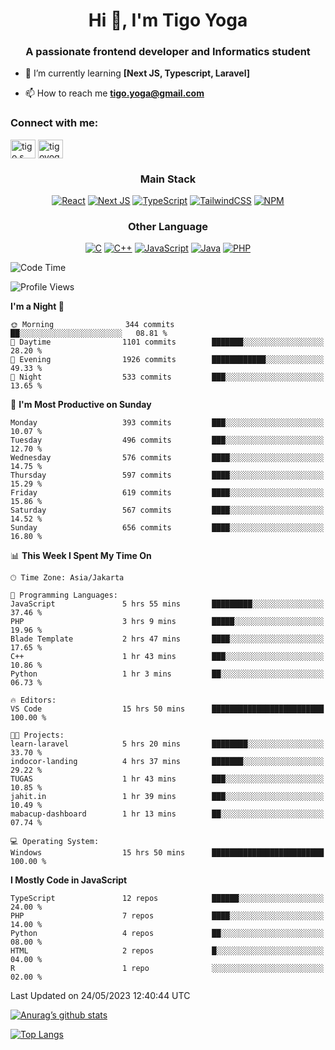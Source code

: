 
<h1 align="center">Hi 👋, I'm Tigo Yoga</h1>
<h3 align="center">A passionate frontend developer and Informatics student</h3>

- 🌱 I’m currently learning **[Next JS, Typescript, Laravel]**

- 📫 How to reach me **tigo.yoga@gmail.com**

<h3 align="left">Connect with me:</h3>
<p align="left">
<a href="https://linkedin.com/in/tigo s yoga" target="blank"><img align="center" src="https://raw.githubusercontent.com/rahuldkjain/github-profile-readme-generator/master/src/images/icons/Social/linked-in-alt.svg" alt="tigo s yoga" height="30" width="40" /></a>
<a href="https://instagram.com/tigoyoga" target="blank"><img align="center" src="https://raw.githubusercontent.com/rahuldkjain/github-profile-readme-generator/master/src/images/icons/Social/instagram.svg" alt="tigoyoga" height="30" width="40" /></a>
</p>



<h3 align="center">Main Stack</h3>
<div align="center">
  
  <a href="">![React](https://img.shields.io/badge/react-%2320232a.svg?style=for-the-badge&logo=react&logoColor=%2361DAFB)</a>
  <a href="">![Next JS](https://img.shields.io/badge/Next-black?style=for-the-badge&logo=next.js&logoColor=white)</a>
   <a href="">![TypeScript](https://img.shields.io/badge/typescript-%23007ACC.svg?style=for-the-badge&logo=typescript&logoColor=white)</a>
  <a href="">![TailwindCSS](https://img.shields.io/badge/tailwindcss-%2338B2AC.svg?style=for-the-badge&logo=tailwind-css&logoColor=white)</a>
  <a href="">![NPM](https://img.shields.io/badge/NPM-%23000000.svg?style=for-the-badge&logo=npm&logoColor=white)</a>
</div>
<h3 align="center">Other Language</h3>
<div align="center">
  
  <a href="">![C](https://img.shields.io/badge/c-%2300599C.svg?style=for-the-badge&logo=c&logoColor=white)</a>
  <a href="">![C++](https://img.shields.io/badge/c++-%2300599C.svg?style=for-the-badge&logo=c%2B%2B&logoColor=white)</a>
  <a href="">![JavaScript](https://img.shields.io/badge/javascript-%23323330.svg?style=for-the-badge&logo=javascript&logoColor=%23F7DF1E)</a>
  <a href="">![Java](https://img.shields.io/badge/java-%23ED8B00.svg?style=for-the-badge&logo=java&logoColor=white)</a>
  <a href="">![PHP](https://img.shields.io/badge/php-%23777BB4.svg?style=for-the-badge&logo=php&logoColor=white)</a>
</div>

<!--START_SECTION:waka-->
![Code Time](http://img.shields.io/badge/Code%20Time-348%20hrs%2019%20mins-blue)

![Profile Views](http://img.shields.io/badge/Profile%20Views-8-blue)

**I'm a Night 🦉** 

```text
🌞 Morning                344 commits         ██░░░░░░░░░░░░░░░░░░░░░░░   08.81 % 
🌆 Daytime                1101 commits        ███████░░░░░░░░░░░░░░░░░░   28.20 % 
🌃 Evening                1926 commits        ████████████░░░░░░░░░░░░░   49.33 % 
🌙 Night                  533 commits         ███░░░░░░░░░░░░░░░░░░░░░░   13.65 % 
```
📅 **I'm Most Productive on Sunday** 

```text
Monday                   393 commits         ███░░░░░░░░░░░░░░░░░░░░░░   10.07 % 
Tuesday                  496 commits         ███░░░░░░░░░░░░░░░░░░░░░░   12.70 % 
Wednesday                576 commits         ████░░░░░░░░░░░░░░░░░░░░░   14.75 % 
Thursday                 597 commits         ████░░░░░░░░░░░░░░░░░░░░░   15.29 % 
Friday                   619 commits         ████░░░░░░░░░░░░░░░░░░░░░   15.86 % 
Saturday                 567 commits         ████░░░░░░░░░░░░░░░░░░░░░   14.52 % 
Sunday                   656 commits         ████░░░░░░░░░░░░░░░░░░░░░   16.80 % 
```


📊 **This Week I Spent My Time On** 

```text
🕑︎ Time Zone: Asia/Jakarta

💬 Programming Languages: 
JavaScript               5 hrs 55 mins       █████████░░░░░░░░░░░░░░░░   37.46 % 
PHP                      3 hrs 9 mins        █████░░░░░░░░░░░░░░░░░░░░   19.96 % 
Blade Template           2 hrs 47 mins       ████░░░░░░░░░░░░░░░░░░░░░   17.65 % 
C++                      1 hr 43 mins        ███░░░░░░░░░░░░░░░░░░░░░░   10.86 % 
Python                   1 hr 3 mins         ██░░░░░░░░░░░░░░░░░░░░░░░   06.73 % 

🔥 Editors: 
VS Code                  15 hrs 50 mins      █████████████████████████   100.00 % 

🐱‍💻 Projects: 
learn-laravel            5 hrs 20 mins       ████████░░░░░░░░░░░░░░░░░   33.70 % 
indocor-landing          4 hrs 37 mins       ███████░░░░░░░░░░░░░░░░░░   29.22 % 
TUGAS                    1 hr 43 mins        ███░░░░░░░░░░░░░░░░░░░░░░   10.85 % 
jahit.in                 1 hr 39 mins        ███░░░░░░░░░░░░░░░░░░░░░░   10.49 % 
mabacup-dashboard        1 hr 13 mins        ██░░░░░░░░░░░░░░░░░░░░░░░   07.74 % 

💻 Operating System: 
Windows                  15 hrs 50 mins      █████████████████████████   100.00 % 
```

**I Mostly Code in JavaScript** 

```text
TypeScript               12 repos            ██████░░░░░░░░░░░░░░░░░░░   24.00 % 
PHP                      7 repos             ████░░░░░░░░░░░░░░░░░░░░░   14.00 % 
Python                   4 repos             ██░░░░░░░░░░░░░░░░░░░░░░░   08.00 % 
HTML                     2 repos             █░░░░░░░░░░░░░░░░░░░░░░░░   04.00 % 
R                        1 repo              ░░░░░░░░░░░░░░░░░░░░░░░░░   02.00 % 
```




 Last Updated on 24/05/2023 12:40:44 UTC
<!--END_SECTION:waka-->

[![Anurag’s github stats](https://github-readme-stats.vercel.app/api?username=tigoyoga)](https://github.com/tigoyoga)

[![Top Langs](https://github-readme-stats.vercel.app/api/top-langs/?username=tigoyoga&layout=compact)](https://github.com/tigoyoga)
